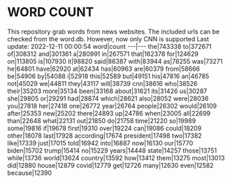 # WORD COUNT
This repository grab words from news websites. The included urls can be checked from the word.db.
However, now only CNN is supported
Last update: 2022-12-11 00:00:54
word|count
---|---
the|743338
to|372671
of|308312
and|301361
a|280991
in|267571
that|162378
for|124629
on|113805
is|107930
it|98820
said|86387
with|83944
as|78255
was|73271
he|64801
have|62920
at|62434
has|60963
are|60379
from|58666
be|54906
by|54088
i|52918
this|52589
but|49151
his|47816
an|46785
not|45029
we|44811
they|43117
will|38739
cnn|38616
who|38526
their|35203
more|35134
been|33168
about|31621
its|31426
us|30287
she|29805
or|29291
had|28874
which|28621
also|28052
were|28036
you|27818
her|27418
one|26772
year|26764
people|26302
would|26109
after|25353
new|25202
there|24893
up|24786
when|23005
all|22699
than|22648
what|22131
out|21850
do|21758
time|21220
so|19989
some|19816
if|19678
first|19310
over|19224
can|19086
could|18209
other|18078
last|17928
according|17674
president|17498
two|17382
like|17339
just|17015
told|16942
into|16887
now|16130
our|15770
biden|15702
trump|15414
no|15229
years|14448
state|14257
those|13751
while|13736
world|13624
country|13592
how|13412
them|13275
most|13013
did|12880
house|12879
covid|12779
get|12726
many|12630
even|12582
because|12390
